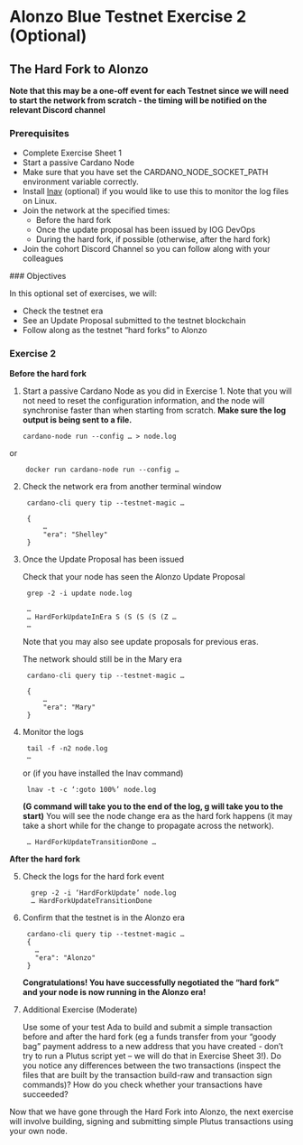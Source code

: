 # Alonzo Blue Testnet Exercise 2 (Optional)
## The Hard Fork to Alonzo

**Note that this may be a one-off event for each Testnet since we will need to start the network from scratch - the timing will be notified on the relevant Discord channel**

### Prerequisites

- Complete Exercise Sheet 1
- Start a passive Cardano Node
- Make sure that you have set the CARDANO_NODE_SOCKET_PATH environment variable correctly.
- Install [lnav](http://lnav.org/) (optional) if you would like to use this to monitor the log files on Linux.
- Join the network at the specified times:
	- Before the hard fork
	- Once the update proposal has been issued by IOG DevOps
	- During the hard fork, if possible (otherwise, after the hard fork)
- Join the cohort Discord Channel so you can follow along with your colleagues


### Objectives

In this optional set of exercises, we will:

- Check the testnet era
- See an Update Proposal submitted to the testnet blockchain
- Follow along as the testnet “hard forks” to Alonzo


### Exercise 2

**Before the hard fork**

1. Start a passive Cardano Node as you did in Exercise 1. Note that you will not need to reset the configuration information, and the node will synchronise faster than when starting from scratch.  **Make sure the log output is being sent to a file.**

       cardano-node run --config … > node.log

  or

        docker run cardano-node run --config …


2. Check the network era from another terminal window

		cardano-cli query tip --testnet-magic …

		{
		    …
		    "era": "Shelley"
		}


3. Once the Update Proposal has been issued

	Check that your node has seen the Alonzo Update Proposal

		grep -2 -i update node.log

		…
		… HardForkUpdateInEra S (S (S (S (Z …
		…

	Note that you may also see update proposals for previous eras.

	The network should still be in the Mary era

		cardano-cli query tip --testnet-magic …

		{
		    …
		    "era": "Mary"
		}


4. Monitor the logs

        tail -f -n2 node.log
        …

    or (if you have installed the lnav command)

        lnav -t -c ‘:goto 100%’ node.log

    **(G command will take you to the end of the log, g will take you to the start)**
    You will see the node change era as the hard fork happens (it may take a short while for the change to propagate across the network).

        … HardForkUpdateTransitionDone …


**After the hard fork**

5.	Check the logs for the hard fork event

          grep -2 -i ‘HardForkUpdate’ node.log
          … HardForkUpdateTransitionDone

6. Confirm that the testnet is  in the Alonzo era

        cardano-cli query tip --testnet-magic …
        {
          …
          "era": "Alonzo"
        }

    **Congratulations!  You have successfully negotiated the “hard fork” and your node is now running in the Alonzo era!**


7. Additional Exercise (Moderate)

	Use some of your test Ada to build and submit a simple transaction before and after the hard fork (eg a funds transfer from your “goody bag” payment address to a new address that you have created - don’t try to run a Plutus script yet – we will do that in Exercise Sheet 3!).  Do you notice any differences between the two transactions (inspect the files that are built by the transaction build-raw and transaction sign commands)?  How do you check whether your transactions have succeeded?

  Now that we have gone through the Hard Fork into Alonzo, the next exercise will involve building, signing and submitting simple Plutus transactions using your own node.  

